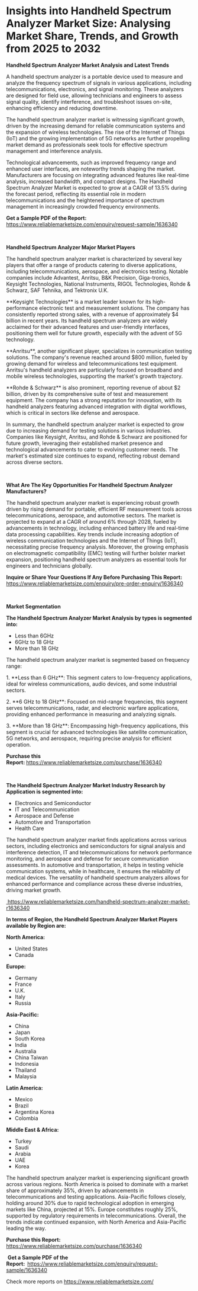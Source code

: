<p><h1>Insights into Handheld Spectrum Analyzer Market Size: Analysing Market Share, Trends, and Growth from 2025 to 2032</h1></p><p><strong>Handheld Spectrum Analyzer Market Analysis and Latest Trends</strong></p>
<p><p>A handheld spectrum analyzer is a portable device used to measure and analyze the frequency spectrum of signals in various applications, including telecommunications, electronics, and signal monitoring. These analyzers are designed for field use, allowing technicians and engineers to assess signal quality, identify interference, and troubleshoot issues on-site, enhancing efficiency and reducing downtime.</p><p>The handheld spectrum analyzer market is witnessing significant growth, driven by the increasing demand for reliable communication systems and the expansion of wireless technologies. The rise of the Internet of Things (IoT) and the growing implementation of 5G networks are further propelling market demand as professionals seek tools for effective spectrum management and interference analysis.</p><p>Technological advancements, such as improved frequency range and enhanced user interfaces, are noteworthy trends shaping the market. Manufacturers are focusing on integrating advanced features like real-time analysis, increased bandwidth, and compact designs. The Handheld Spectrum Analyzer Market is expected to grow at a CAGR of 13.5% during the forecast period, reflecting its essential role in modern telecommunications and the heightened importance of spectrum management in increasingly crowded frequency environments.</p></p>
<p><strong>Get a Sample PDF of the Report:&nbsp;</strong> <a href="https://www.reliablemarketsize.com/enquiry/request-sample/1636340?utm_campaign=2115&utm_medium=2&utm_source=Github&utm_content=ia&utm_term=16022025&utm_id=handheld-spectrum-analyzer">https://www.reliablemarketsize.com/enquiry/request-sample/1636340</a></p>
<p>&nbsp;</p>
<p><strong>Handheld Spectrum Analyzer Major Market Players</strong></p>
<p><p>The handheld spectrum analyzer market is characterized by several key players that offer a range of products catering to diverse applications, including telecommunications, aerospace, and electronics testing. Notable companies include Advantest, Anritsu, B&K Precision, Giga-tronics, Keysight Technologies, National Instruments, RIGOL Technologies, Rohde & Schwarz, SAF Tehnika, and Tektronix U.K.</p><p>**Keysight Technologies** is a market leader known for its high-performance electronic test and measurement solutions. The company has consistently reported strong sales, with a revenue of approximately $4 billion in recent years. Its handheld spectrum analyzers are widely acclaimed for their advanced features and user-friendly interfaces, positioning them well for future growth, especially with the advent of 5G technology.</p><p>**Anritsu**, another significant player, specializes in communication testing solutions. The company's revenue reached around $800 million, fueled by growing demand for wireless and telecommunications test equipment. Anritsu's handheld analyzers are particularly focused on broadband and mobile wireless technologies, supporting the market's growth trajectory.</p><p>**Rohde & Schwarz** is also prominent, reporting revenue of about $2 billion, driven by its comprehensive suite of test and measurement equipment. The company has a strong reputation for innovation, with its handheld analyzers featuring advanced integration with digital workflows, which is critical in sectors like defense and aerospace.</p><p>In summary, the handheld spectrum analyzer market is expected to grow due to increasing demand for testing solutions in various industries. Companies like Keysight, Anritsu, and Rohde & Schwarz are positioned for future growth, leveraging their established market presence and technological advancements to cater to evolving customer needs. The market's estimated size continues to expand, reflecting robust demand across diverse sectors.</p></p>
<p>&nbsp;</p>
<p><strong>What Are The Key Opportunities For Handheld Spectrum Analyzer Manufacturers?</strong></p>
<p><p>The handheld spectrum analyzer market is experiencing robust growth driven by rising demand for portable, efficient RF measurement tools across telecommunications, aerospace, and automotive sectors. The market is projected to expand at a CAGR of around 6% through 2028, fueled by advancements in technology, including enhanced battery life and real-time data processing capabilities. Key trends include increasing adoption of wireless communication technologies and the Internet of Things (IoT), necessitating precise frequency analysis. Moreover, the growing emphasis on electromagnetic compatibility (EMC) testing will further bolster market expansion, positioning handheld spectrum analyzers as essential tools for engineers and technicians globally.</p></p>
<p><strong>Inquire or Share Your Questions If Any Before Purchasing This Report:</strong> <a href="https://www.reliablemarketsize.com/enquiry/pre-order-enquiry/1636340?utm_campaign=2115&utm_medium=2&utm_source=Github&utm_content=ia&utm_term=16022025&utm_id=handheld-spectrum-analyzer">https://www.reliablemarketsize.com/enquiry/pre-order-enquiry/1636340</a></p>
<p>&nbsp;</p>
<p><strong>Market Segmentation</strong></p>
<p><strong>The Handheld Spectrum Analyzer Market Analysis by types is segmented into:</strong></p>
<p><ul><li>Less than 6GHz</li><li>6GHz to 18 GHz</li><li>More than 18 GHz</li></ul></p>
<p><p>The handheld spectrum analyzer market is segmented based on frequency range: </p><p>1. **Less than 6 GHz**: This segment caters to low-frequency applications, ideal for wireless communications, audio devices, and some industrial sectors.</p><p>2. **6 GHz to 18 GHz**: Focused on mid-range frequencies, this segment serves telecommunications, radar, and electronic warfare applications, providing enhanced performance in measuring and analyzing signals.</p><p>3. **More than 18 GHz**: Encompassing high-frequency applications, this segment is crucial for advanced technologies like satellite communication, 5G networks, and aerospace, requiring precise analysis for efficient operation.</p></p>
<p><strong>Purchase this Report:&nbsp;</strong><a href="https://www.reliablemarketsize.com/purchase/1636340?utm_campaign=2115&utm_medium=2&utm_source=Github&utm_content=ia&utm_term=16022025&utm_id=handheld-spectrum-analyzer">https://www.reliablemarketsize.com/purchase/1636340</a></p>
<p>&nbsp;</p>
<p><strong>The Handheld Spectrum Analyzer Market Industry Research by Application is segmented into:</strong></p>
<p><ul><li>Electronics and Semiconductor</li><li>IT and Telecommunication</li><li>Aerospace and Defense</li><li>Automotive and Transportation</li><li>Health Care</li></ul></p>
<p><p>The handheld spectrum analyzer market finds applications across various sectors, including electronics and semiconductors for signal analysis and interference detection, IT and telecommunications for network performance monitoring, and aerospace and defense for secure communication assessments. In automotive and transportation, it helps in testing vehicle communication systems, while in healthcare, it ensures the reliability of medical devices. The versatility of handheld spectrum analyzers allows for enhanced performance and compliance across these diverse industries, driving market growth.</p></p>
<p><a href="https://www.reliablemarketsize.com/handheld-spectrum-analyzer-market-r1636340?utm_campaign=2115&utm_medium=2&utm_source=Github&utm_content=ia&utm_term=16022025&utm_id=handheld-spectrum-analyzer">&nbsp;https://www.reliablemarketsize.com/handheld-spectrum-analyzer-market-r1636340</a></p>
<p><strong>In terms of Region, the Handheld Spectrum Analyzer Market Players available by Region are:</strong></p>
<p>
    <p> <strong> North America: </strong>
        <ul>
            <li>United States</li>
            <li>Canada</li>
        </ul>
        </p> 
    <p> <strong> Europe: </strong>
        <ul>
            <li>Germany</li>
            <li>France</li>
            <li>U.K.</li>
            <li>Italy</li>
            <li>Russia</li>
        </ul>
        </p> 
    <p> <strong> Asia-Pacific: </strong>
        <ul>
            <li>China</li>
            <li>Japan</li>
            <li>South Korea</li>
            <li>India</li>
            <li>Australia</li>
            <li>China Taiwan</li>
            <li>Indonesia</li>
            <li>Thailand</li>
            <li>Malaysia</li>
        </ul>
        </p> 
    <p> <strong> Latin America: </strong>
        <ul>
            <li>Mexico</li>
            <li>Brazil</li>
            <li>Argentina Korea</li>
            <li>Colombia</li>
        </ul>
        </p> 
    <p> <strong> Middle East & Africa: </strong>
        <ul>
            <li>Turkey</li>
            <li>Saudi</li>
            <li>Arabia</li>
            <li>UAE</li>
            <li>Korea</li>
        </ul>
    </p>
    </p>
<p><p>The handheld spectrum analyzer market is experiencing significant growth across various regions. North America is poised to dominate with a market share of approximately 35%, driven by advancements in telecommunications and testing applications. Asia-Pacific follows closely, holding around 30% due to rapid technological adoption in emerging markets like China, projected at 15%. Europe constitutes roughly 25%, supported by regulatory requirements in telecommunications. Overall, the trends indicate continued expansion, with North America and Asia-Pacific leading the way.</p></p>
<p><strong>Purchase this Report: </strong><a href="https://www.reliablemarketsize.com/purchase/1636340?utm_campaign=2115&utm_medium=2&utm_source=Github&utm_content=ia&utm_term=16022025&utm_id=handheld-spectrum-analyzer">https://www.reliablemarketsize.com/purchase/1636340</a></p>
<p>&nbsp;<strong>Get a Sample PDF of the Report:&nbsp;&nbsp;</strong><a href="https://www.reliablemarketsize.com/enquiry/request-sample/1636340?utm_campaign=2115&utm_medium=2&utm_source=Github&utm_content=ia&utm_term=16022025&utm_id=handheld-spectrum-analyzer">https://www.reliablemarketsize.com/enquiry/request-sample/1636340</a></p>
<p><strong></strong></p>
<p>Check more reports on <a href="https://www.reliablemarketsize.com/?utm_campaign=2115&utm_medium=2&utm_source=Github&utm_content=ia&utm_term=16022025&utm_id=handheld-spectrum-analyzer">https://www.reliablemarketsize.com/</a></p>